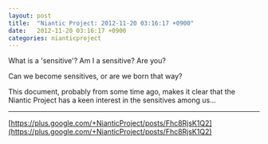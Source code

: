 ```yaml
---
layout: post
title:  "Niantic Project: 2012-11-20 03:16:17 +0900"
date:   2012-11-20 03:16:17 +0900
categories: nianticproject
---
```

What is a 'sensitive'? Am I a sensitive? Are you? 

Can we become sensitives, or are we born that way?

This document, probably from some time ago, makes it clear that the Niantic Project has a keen interest in the sensitives among us...
- - -
[https://plus.google.com/+NianticProject/posts/Fhc8RjsK1Q2](https://plus.google.com/+NianticProject/posts/Fhc8RjsK1Q2)
